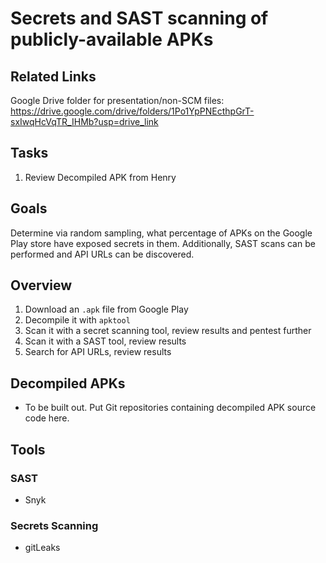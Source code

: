 # Secrets and SAST scanning of publicly-available APKs

## Related Links

Google Drive folder for presentation/non-SCM files: https://drive.google.com/drive/folders/1Po1YpPNEcthpGrT-sxIwqHcVqTR_IHMb?usp=drive_link

## Tasks

1. Review Decompiled APK from Henry

## Goals

Determine via random sampling, what percentage of APKs on the Google Play store have exposed secrets in them. Additionally, SAST scans can be performed and API URLs can be discovered.

## Overview

1. Download an `.apk` file from Google Play
2. Decompile it with `apktool`
3. Scan it with a secret scanning tool, review results and pentest further
4. Scan it with a SAST tool, review results
5. Search for API URLs, review results

## Decompiled APKs

- To be built out. Put Git repositories containing decompiled APK source code here.

## Tools

### SAST

- Snyk

### Secrets Scanning

- gitLeaks
